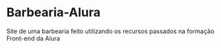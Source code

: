 # Barbearia-Alura
Site de uma barbearia feito utilizando os recursos passados na formação Front-end da Alura
